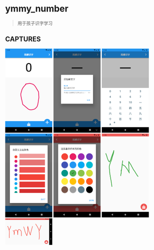 # ymmy_number

> 用于孩子识字学习

## CAPTURES

<img src="./captures/device-2019-02-21-145259.png" width="30%"  />
<img src="./captures/device-2019-02-21-145410.png" width="30%"  />
<img src="./captures/device-2019-02-21-145443.png" width="30%"  />
<img src="./captures/device-2019-02-21-145517.png" width="30%"  />
<img src="./captures/device-2019-02-21-145545.png" width="30%"  />
<img src="./captures/device-2019-02-21-145625.png" width="30%"  />
<img src="./captures/device-2019-02-21-145822.png" width="30%"  />

